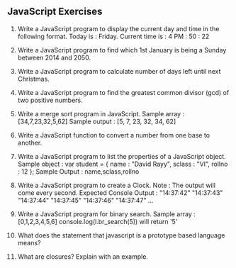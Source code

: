 ## JavaScript Exercises

1. Write a JavaScript program to display the current day and time in the following format.
Today is : Friday.
Current time is : 4 PM : 50 : 22

2. Write a JavaScript program to find which 1st January is being a Sunday between 2014 and 2050.

3. Write a JavaScript program to calculate number of days left until next Christmas.

4. Write a JavaScript program to find the greatest common divisor (gcd) of two positive numbers.

5. Write a merge sort program in JavaScript.
Sample array : [34,7,23,32,5,62]
Sample output : [5, 7, 23, 32, 34, 62]

6. Write a JavaScript function to convert a number from one base to another.

7. Write a JavaScript program to list the properties of a JavaScript object.
Sample object :
var student = {
name : "David Rayy",
sclass : "VI",
rollno : 12 };
Sample Output : name,sclass,rollno

8. Write a JavaScript program to create a Clock.
Note : The output will come every second.
Expected Console Output :
"14:37:42"
"14:37:43"
"14:37:44"
"14:37:45"
"14:37:46"
"14:37:47"
...

9. Write a JavaScript program for binary search.
Sample array : [0,1,2,3,4,5,6]
console.log(l.br_search(5)) will return '5'

10. What does the statement that javascript is a prototype based language means?

11. What are closures? Explain with an example.
